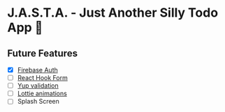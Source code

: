 # J.A.S.T.A. - Just Another Silly Todo App 📝

## Future Features

- [x] [Firebase Auth](https://rnfirebase.io/)
- [ ] [React Hook Form](https://react-hook-form.com/)
- [ ] [Yup validation](https://www.npmjs.com/package/yup)
- [ ] [Lottie animations](https://lottiefiles.com/)
- [ ] Splash Screen
